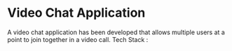 # Video Chat Application
A video chat application has been developed that allows multiple users at a point to join together in a video call.
Tech Stack :
